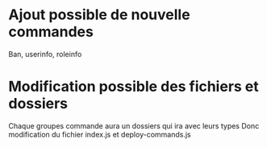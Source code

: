 # Ajout possible de nouvelle commandes
Ban,
userinfo,
roleinfo

# Modification possible des fichiers et dossiers
Chaque groupes commande aura un dossiers qui ira avec leurs types
Donc modification du fichier index.js et deploy-commands.js
